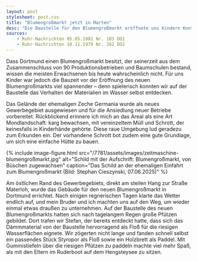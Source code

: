 ```yaml
---
layout: post
stylesheet: post.css
title: "Blumengroßmarkt jetzt in Marten"
desc: "Die Baustelle für den Blumengroßmarkt eröffnete uns Kindern Kontakt mit den Elementen"
sources:
    - Ruhr-Nachrichten 05.05.1981 Nr. 103 DO1
    - Ruhr-Nachrichten 10.11.1979 Nr. 262 DO2
---
```


Dass Dortmund einen Blumengroßmarkt besitzt, der seinerzeit aus dem Zusammenschluss von 90 Produktionsbetrieben und Baumschulen bestand, wissen die meisten Erwachsenen bis heute wahrscheinlich nicht. Für uns Kinder war jedoch die Bauzeit vor der Eröffnung des neuen Blumengroßmarkts viel spannender – denn spielerisch konnten wir auf der Baustelle das Verhalten der Materialien im Wasser selbst entdecken.

Das Gelände der ehemaligen Zeche Germania wurde als neues Gewerbegebiet ausgewiesen und für die Ansiedlung neuer Betriebe vorbereitet. Rückblickend erinnere ich mich an das Areal als eine Art Mondlandschaft: karg bewachsen, mit vereinzeltem Müll und Schrott, der keinesfalls in Kinderhände gehörte. Diese raue Umgebung lud geradezu zum Erkunden ein. Der vorhandene Schrott bot zudem eine gute Grundlage, um sich eine einfache Hütte zu bauen.

{% include image-figure.html src="/7781/assets/images/zeitmaschine-blumengroßmarkt.jpg" alt="Schild mit der Aufschrift: Blumengroßmarkt, von Büschen zugewachsen" caption="Das Schild an der ehemaligen Einfahrt zum Blumengroßmarkt (Bild: Stephan Cieszynski, 07.06.2025)" %}

Am östlichen Rand des Gewerbegebiets, direkt am steilen Hang zur Straße Materloh, wurde das Gebäude für den neuen Blumengroßmarkt in Dortmund errichtet. Nach einigen regnerischen Tagen klarte das Wetter endlich auf, und mein Bruder und ich machten uns auf den Weg, um wieder einmal etwas draußen zu unternehmen. Auf der Baustelle des neuen Blumengroßmarkts hatten sich nach tagelangem Regen große Pfützen gebildet. Dort trafen wir Stefan, der bereits entdeckt hatte, dass sich das Dämmmaterial von der Baustelle hervorragend als Floß für die riesigen Wasserflächen eignete. Wir zögerten nicht lange und fanden schnell selbst ein passendes Stück Styropor als Floß sowie ein Holzbrett als Paddel. Mit Gummistiefeln über die riesigen Pfützen zu paddeln machte viel mehr Spaß, als mit den Eltern im Ruderboot auf dem Hengsteysee zu sitzen.